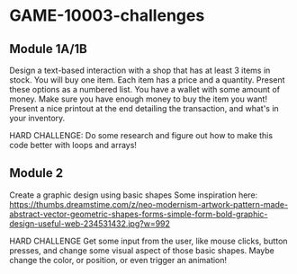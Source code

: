 # GAME-10003-challenges

## Module 1A/1B ##
Design a text-based interaction with a shop that has at least 3 items in stock. You will buy one item.
Each item has a price and a quantity. Present these options as a numbered list.
You have a wallet with some amount of money. Make sure you have enough money to buy the item you want!
Present a nice printout at the end detailing the transaction, and what's in your inventory.

HARD CHALLENGE: Do some research and figure out how to make this code better with loops and arrays!

## Module 2 ##
Create a graphic design using basic shapes
Some inspiration here:
https://thumbs.dreamstime.com/z/neo-modernism-artwork-pattern-made-abstract-vector-geometric-shapes-forms-simple-form-bold-graphic-design-useful-web-234531432.jpg?w=992

HARD CHALLENGE
Get some input from the user, like mouse clicks, button presses, and change some visual aspect
of those basic shapes. Maybe change the color, or position, or even trigger an animation!
